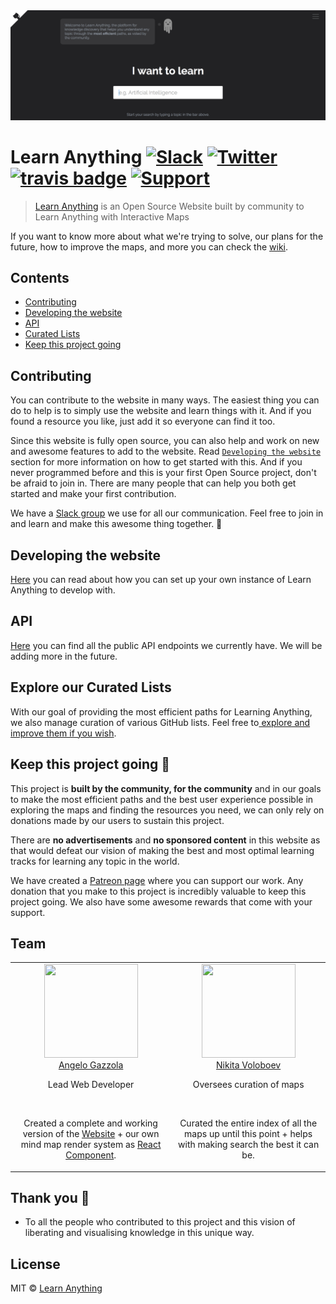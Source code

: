 <div align="center">
    <img src="media/header.png" href="https://learn-anything.xyz" alt="Learn Anything" title="Learn Anything">
</div>

# Learn Anything [![Slack](https://img.shields.io/badge/Slack%20Group-💬-green.svg)](https://join.slack.com/t/learnanythingxyz/shared_invite/enQtMjg1MTcxMjA4NDg2LWU0YjgxZTZmZGY5MTRlMWI3ZWJjYzNhYTg4MmE1OTRjNTQ2MjUwYWI3ZGZlZjg1MDA0OTc3ZDY3ZmMzZDc4N2I) [![Twitter](https://img.shields.io/twitter/follow/learnanything_.svg?style=social&label=Follow&style=flat-square)](https://twitter.com/learnanything_) [![travis badge](https://travis-ci.org/learn-anything/learn-anything.svg?branch=master)](https://travis-ci.org/learn-anything/learn-anything) [![Support](https://img.shields.io/badge/Suport%20Us-💗-ff69b4.svg)](https://www.patreon.com/learnanything)
> [Learn Anything](https://learn-anything.xyz/) is an Open Source Website built by community to Learn Anything with Interactive Maps

If you want to know more about what we're trying to solve, our plans for the future, how to improve the maps, and more you can check the [wiki](https://github.com/learn-anything/learn-anything/wiki).

## Contents
- [Contributing](#contributing)
- [Developing the website](#developing-the-website)
- [API](#api)
- [Curated Lists](#explore-our-curated-lists)
- [Keep this project going](#keep-this-project-going)

## Contributing
You can contribute to the website in many ways. The easiest thing you can do to help is to simply use the website and learn things with it. And if you found a resource you like, just add it so everyone can find it too.

Since this website is fully open source, you can also help and work on new and awesome features to add to the website. Read [`Developing the website`](https://github.com/learn-anything/learn-anything/wiki/Developing-Learn-Anything) section for more information on how to get started with this. And if you never programmed before and this is your first Open Source project, don't be afraid to join in. There are many people that can help you both get started and make your first contribution.

We have a [Slack group](https://join.slack.com/t/learnanythingxyz/shared_invite/enQtMjg1MTcxMjA4NDg2LWU0YjgxZTZmZGY5MTRlMWI3ZWJjYzNhYTg4MmE1OTRjNTQ2MjUwYWI3ZGZlZjg1MDA0OTc3ZDY3ZmMzZDc4N2I) we use for all our communication. Feel free to join in and learn and make this awesome thing together. 🦄

## Developing the website
[Here](https://github.com/learn-anything/learn-anything/wiki/Developing-Learn-Anything) you can read about how you can set up your own instance of Learn Anything to develop with.

## API
[Here](https://github.com/learn-anything/learn-anything/wiki/API) you can find all the public API endpoints we currently have. We will be adding more in the future.

## Explore our Curated Lists
With our goal of providing the most efficient paths for Learning Anything, we also manage curation of various GitHub lists. Feel free to[ explore and improve them if you wish](https://github.com/learn-anything/learn-anything/wiki/Curated-Lists).

## Keep this project going 💜
This project is **built by the community, for the community** and in our goals to make the most efficient paths and the best user experience possible in exploring the maps and finding the resources you need, we can only rely on donations made by our users to sustain this project.

There are **no advertisements** and **no sponsored content** in this website as that would defeat our vision of making the best and most optimal learning tracks for learning any topic in the world.

We have created a [Patreon page](https://www.patreon.com/learnanything) where you can support our work. Any donation that you make to this project is incredibly valuable to keep this project going. We also have some awesome rewards that come with your support.

## Team
<table>
  <tbody>
    <tr>
      <td align="center" valign="top">
        <img width="150" height="150" src="https://avatars1.githubusercontent.com/u/13448636?v=3&s=400">
        <br>
        <a href="https://github.com/nglgzz"> Angelo Gazzola </a>
        <p>Lead Web Developer</p>
        <br>
        <p>Created a complete and working version of the <a href="https://learn-anything.xyz">Website</a> + our own mind map render system as <a href="https://github.com/learn-anything/react-mindmap">React Component</a>.</p>
      </td>
      <td align="center" valign="top">
        <img width="150" height="150" src="https://pbs.twimg.com/profile_images/712426493868056576/hRaMUdgf.jpg">
        <br>
        <a href="https://github.com/nikitavoloboev">Nikita Voloboev</a>
        <p>Oversees curation of maps</p>
        <br>
        <p>Curated the entire index of all the maps up until this point + helps with making search the best it can be.</p>
      </td>
     </tr>
  </tbody>
</table>

## Thank you 💜
- To all the people who contributed to this project and this vision of liberating and visualising knowledge in this unique way.

## License
MIT © [Learn Anything](https://learn-anything.xyz/)
